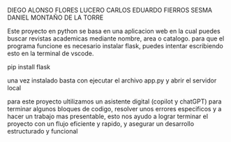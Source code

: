 DIEGO ALONSO FLORES LUCERO
CARLOS EDUARDO FIERROS SESMA
DANIEL MONTAÑO DE LA TORRE

Este proyecto en python se basa en una aplicacion web en la cual puedes buscar revistas academicas mediante nombre, area o catalogo.
para que el programa funcione es necesario instalar flask, puedes intentar escribiendo esto en la terminal de vscode. 

pip install flask

una vez instalado basta con ejecutar el archivo app.py y abrir el servidor local

para este proyecto ultilizamos un asistente digital (copilot y chatGPT) para terminar algunos bloques de codigo, resolver unos errores
especificos y a hacer un trabajo mas presentable, esto nos ayudo a lograr terminar el proyecto con un flujo eficiente y rapido, 
y asegurar un desarrollo estructurado y funcional






